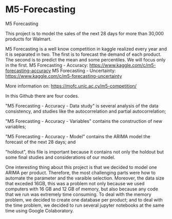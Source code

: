 # M5-Forecasting
M5 Forecasting

This project is to model the sales of the next 28 days for more than 30,000 products for Walmart.

M5 Forecasting is a well know competition in kaggle realized every year and it is separated in two. The first is to forecast the demand of each product. The second is to predict the mean and some percentiles. We will focus only in the first.
        M5 Forecasting - Accuracy: https://www.kaggle.com/c/m5-forecasting-accuracy 
        M5 Forecasting - Uncertainty: https://www.kaggle.com/c/m5-forecasting-uncertainty
        
More information on: https://mofc.unic.ac.cy/m5-competition/

In this Github there are four codes.

"M5 Forecasting - Accuracy - Data study" is several analysis of the data consistency, and studies like the autocorrelation and partial autocorrelation; 

"M5 Forecasting - Accuracy  - Variables" contains the construction of new variables;

"M5 Forecasting - Accuracy  - Model" contains the ARIMA model the forecast of the next 28 days; and

"holdout", this file is important because it contains not only the holdout but some final studies and considerations of our model.


One interesting thing about this project is that we decided to model one ARIMA per product. Therefore, the most challenging parts were how to automate the parameter and the varaible selection. Moreover, the data size that exceded 16GB, this was a problem not only because we used computers with 16 GB and 12 GB of memory, but also because any code that we run was extremely time consuming. To deal with the memory problem, we decided to create one database per product; and to deal with the time problem, we decided to run several jupyter notebooks at the same time using Google Colaboratory. 
